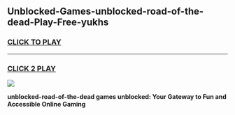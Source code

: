 
## Unblocked-Games-unblocked-road-of-the-dead-Play-Free-yukhs
<h3>
<a href="https://premium76.site?title=unblocked-road-of-the-dead&ref=20M">CLICK TO PLAY</a></h3>
<hr>

<h3>
<a href="https://premium76.site?title=unblocked-road-of-the-dead&ref=20M">CLICK 2 PLAY</a>
  
</h3>

<a href="https://premium76.site?title=unblocked-road-of-the-dead&ref=19M"><img src="https://clearcache.store/games.png"></a>


**unblocked-road-of-the-dead games unblocked: Your Gateway to Fun and Accessible Online Gaming**
